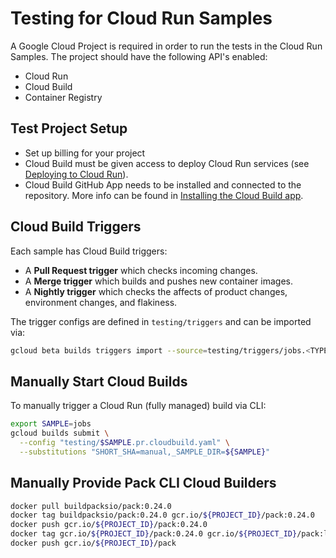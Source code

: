 # Testing for Cloud Run Samples

A Google Cloud Project is required in order to run the tests in the Cloud Run Samples. The project should have the following API's enabled:

* Cloud Run
* Cloud Build
* Container Registry

## Test Project Setup

* Set up billing for your project
* Cloud Build must be given access to deploy Cloud Run services (see [Deploying to Cloud Run][access]).
* Cloud Build GitHub App needs to be installed and connected to the repository. More info can be found in [Installing the Cloud Build app][app].

[access]: https://cloud.google.com/build/docs/deploying-builds/deploy-cloud-run#continuous-iam
[app]: https://cloud.google.com/build/docs/automating-builds/build-repos-from-github#installing_gcb_app

## Cloud Build Triggers

Each sample has Cloud Build triggers:

* A **Pull Request trigger** which checks incoming changes.
* A **Merge trigger** which builds and pushes new container images.
* A **Nightly trigger** which checks the affects of product changes, environment changes, and flakiness.

The trigger configs are defined in `testing/triggers` and can be imported via:

```sh
gcloud beta builds triggers import --source=testing/triggers/jobs.<TYPE>.yaml
```

## Manually Start Cloud Builds

To manually trigger a Cloud Run (fully managed) build via CLI:

```sh
export SAMPLE=jobs
gcloud builds submit \
  --config "testing/$SAMPLE.pr.cloudbuild.yaml" \
  --substitutions "SHORT_SHA=manual,_SAMPLE_DIR=${SAMPLE}"
```

## Manually Provide Pack CLI Cloud Builders

```sh
docker pull buildpacksio/pack:0.24.0
docker tag buildpacksio/pack:0.24.0 gcr.io/${PROJECT_ID}/pack:0.24.0
docker push gcr.io/${PROJECT_ID}/pack:0.24.0
docker tag gcr.io/${PROJECT_ID}/pack:0.24.0 gcr.io/${PROJECT_ID}/pack:latest
docker push gcr.io/${PROJECT_ID}/pack
```